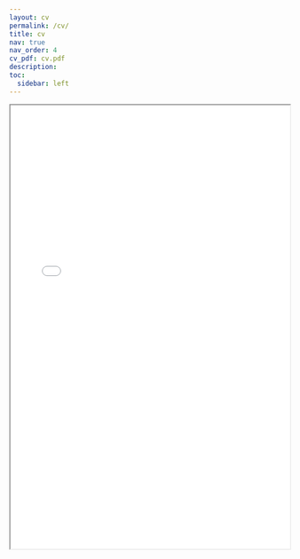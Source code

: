 ```yaml
---
layout: cv
permalink: /cv/
title: cv
nav: true
nav_order: 4
cv_pdf: cv.pdf
description: 
toc:
  sidebar: left
---
```

<div style="width: 100%; height:800">
<iframe src="/assets/pdf/cv.pdf" width="100%" height="800">
Please click on the icon on the top right to download my CV if it does not show up in your browser. 
</iframe>
</div>
